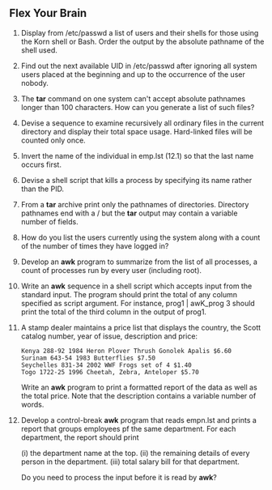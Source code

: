 ## Flex Your Brain

01. Display from /etc/passwd a list of users and their shells for those using the Korn shell or Bash. Order the output by the absolute pathname of the shell used.

    


02. Find out the next available UID in /etc/passwd after ignoring all system users placed at the beginning and up to the occurrence of the user nobody.

    


03. The **tar** command on one system can't accept absolute pathnames longer than 100 characters. How can you generate a list of such files?

    


04. Devise a sequence to examine recursively all ordinary files in the current directory and display their total space usage. Hard-linked files will be counted only once.

    


05. Invert the name of the individual in emp.lst (12.1) so that the last name occurs first.

    


06. Devise a shell script that kills a process by specifying its name rather than the PID.

    


07. From a **tar** archive print only the pathnames of directories. Directory pathnames end with a / but the **tar** output may contain a variable number of fields.

    


08. How do you list the users currently using the system along with a count of the number of times they have logged in?

    


09. Develop an **awk** program to summarize from the list of all processes, a count of processes run by every user (including root).

    


10. Write an **awk** sequence in a shell script which accepts input from the standard input. The program should print the total of any column specified as script argument. For instance, prog1 | awK_prog 3 should print the total of the third column in the output of prog1.

    


11. A stamp dealer maintains a price list that displays the country, the Scott catalog number, year of issue, description and price:  

        Kenya 288-92 1984 Heron Plover Thrush Gonolek Apalis $6.60
        Surinam 643-54 1983 Butterflies $7.50
        Seychelles 831-34 2002 WWF Frogs set of 4 $1.40
        Togo 1722-25 1996 Cheetah, Zebra, Anteloper $5.70

    Write an **awk** program to print a formatted report of the data as well as the total price. Note that the description contains a variable number of words.

    


12. Develop a control-break **awk** program that reads empn.lst and prints a report that groups employees pf the same department. For each department, the report should print  

    (i) the department name at the top.
    (ii) the remaining details of every person in the department.
    (iii) total salary bill for that department.

    Do you need to process the input before it is read by **awk**?

    
